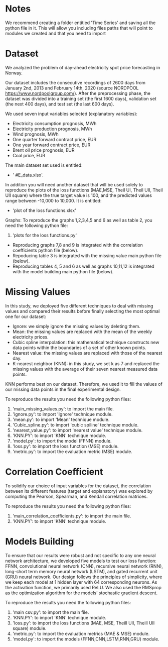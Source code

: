 # Notes
We recommend creating a folder entitled 'Time Series' and saving all the python file in it. This will allow you including files paths that will point to modules we created and that you need to import

# Dataset
We analyzed the problem of day-ahead electricity spot price forecasting in Norway. 

Our dataset includes the consecutive recordings of 2600 days from January 2nd, 2013 and February 14th, 2020 (source NORDPOOL https://www.nordpoolgroup.com/). After the preprocessing phase, the dataset was divided into a training set (the first 1600 days), validation set (the next 400 days), and test set (the last 600 days).

We used seven input variables selected (explanatory variables):
- Electricity consumption prognosis, MWh
- Electricity production prognosis, MWh
- Wind prognosis, MWh
- One quarter forward contract price, EUR
- One year forward contract price, EUR
- Brent oil price prognosis, EUR
- Coal price, EUR

The main dataset set used is entitled: 
- ' #E_data.xlsx'. 

In addition you will need another dataset that will be used solely to reproduce the plots of the loss functions (MAE,MSE, Theil UI, Theil UII, Theil UII square) where the true target value is 100, and the predicted values range between -10,000 to 10,000. It is entitled:
- 'plot of the loss functions.xlsx'

Graphs:
To reproduce the graphs 1,2,3,4,5 and 6 as well as table 2, you  need the following python file:
1. 'plots for the loss functions.py'

- Reproducing graphs 7,8 and 9 is integrated with the correlation coefficients python file (below).
- Repoducing table 3 is integrated with the missing value main python file (below).
- Reproducing tables 4, 5 and 6 as well as graphs 10,11,12 is integrated with the model building main python file (below).

# Missing Values
In this study, we deployed five different techniques to deal with missing values and compared their results before finally selecting the most optimal one for our dataset:

- Ignore: we simply ignore the missing values by deleting them.
- Mean: the missing values are replaced with the mean of the weekly electricity prices. 
- Cubic spline interpolation: this mathematical technique constructs new data points within the boundaries of a set of other known points. 
- Nearest value: the missing values are replaced with those of the nearest day. 
- K-nearest neighbor (KNN): in this study, we set k as 7 and replaced the missing values with the average of their seven nearest measured data points.  

KNN performs best on our dataset. Therefore, we used it to fill the values of our missing data points in the final experimental design. 

To reproduce the results you need the following python files:
1. 'main_missing_values.py': to import the main file.
2. 'ignore.py': to import 'Ignore' technique module.
3. 'mean.py': to import 'Mean' technique module.
4. 'Cubic_spline.py': to import 'cubic spiline' technique module.
5. 'nearest_value.py': to import 'nearest value' technique module.
6. 'KNN.PY': to import 'KNN' technique module.
7. 'model.py': to import the model (FFNN) module.
8. 'loss.py': to import the loss function (MSE) module.
9. 'metric.py': to import the evaluation metric (MSE) module.

# Correlation Coefficient
To solidify our choice of input variables for the dataset, the correlation between its different features (target and explanatory) was explored by computing the Pearson, Spearman, and Kendall correlation matrices.

To reproduce the results you need the following python files:
1. 'main_correlation_coefficients.py': to import the main file.
2. 'KNN.PY': to import 'KNN' technique module.

# Models Building
To ensure that our results were robust and not specific to any one neural network architecture, we developed five models to test our loss function: FFNN, convolutional neural network (CNN), recursive neural network (RNN), long-short term memory neural network (LSTM), and gated recurrent unit (GRU) neural network.
Our design follows the principles of simplicity, where we keep each model at 1 hidden layer with 64 corresponding neurons. As the activation function, we primarily used ReLU. We also used the RMSprop as the optimization algorithm for the models’ stochastic gradient descent.

To reproduce the results you need the following python files:
1. 'main csv.py': to import the main file.
2. 'KNN.PY': to import 'KNN' technique module.
3. 'loss.py': to import the loss functions (MAE, MSE, Theill UII, Theill UII square) module.
4. 'metric.py': to import the evaluation metrics (MAE & MSE) module.
5. 'model.py': to import the models (FFNN,CNN,LSTM,RNN,GRU) module.
